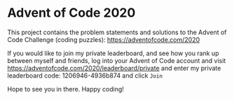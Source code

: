 # Advent of Code 2020

This project contains the problem statements and solutions to the Advent of Code Challenge (coding puzzles):
https://adventofcode.com/2020 

If you would like to join my private leaderboard, and see how you rank up between myself and friends, log into your Advent of Code account and visit https://adventofcode.com/2020/leaderboard/private and enter my private leaderboard code: 1206946-4936b874 and click `Join`

Hope to see you in there. Happy coding!
